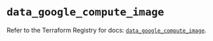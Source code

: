 # `data_google_compute_image`

Refer to the Terraform Registry for docs: [`data_google_compute_image`](https://registry.terraform.io/providers/hashicorp/google/5.15.0/docs/data-sources/compute_image).
